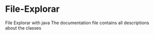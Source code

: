 # File-Explorar
File Explorar with java 
The documentation file contains all descriptions about the classes

